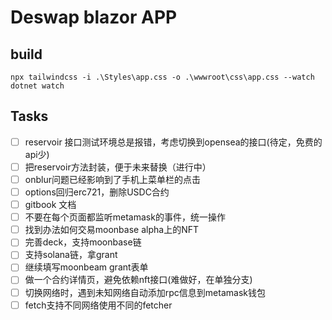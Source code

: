 # Deswap blazor APP


## build

```shell
npx tailwindcss -i .\Styles\app.css -o .\wwwroot\css\app.css --watch
dotnet watch
```

## Tasks

- [ ] reservoir 接口测试环境总是报错，考虑切换到opensea的接口(待定，免费的api少)
- [ ] 把reservoir方法封装，便于未来替换（进行中）
- [ ] onblur问题已经影响到了手机上菜单栏的点击
- [ ] options回归erc721，删除USDC合约
- [ ] gitbook 文档
- [ ] 不要在每个页面都监听metamask的事件，统一操作
- [ ] 找到办法如何交易moonbase alpha上的NFT
- [ ] 完善deck，支持moonbase链
- [ ] 支持solana链，拿grant
- [ ] 继续填写moonbeam grant表单
- [ ] 做一个合约详情页，避免依赖nft接口(难做好，在单独分支)
- [ ] 切换网络时，遇到未知网络自动添加rpc信息到metamask钱包
- [ ] fetch支持不同网络使用不同的fetcher
